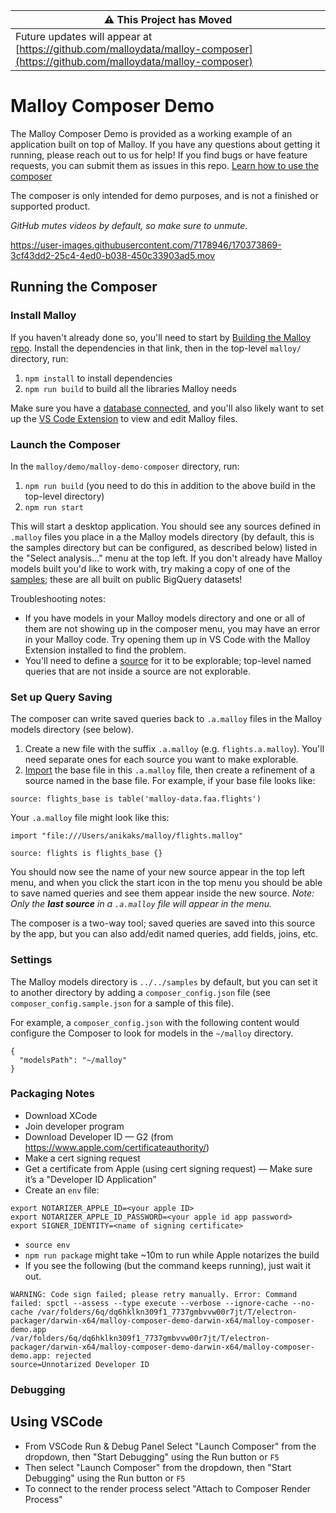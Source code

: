 | :warning: This Project has Moved                                                                                             |
| ---------------------------------------------------------------------------------------------------------------------------- |
| Future updates will appear at [https://github.com/malloydata/malloy-composer](https://github.com/malloydata/malloy-composer) |

# Malloy Composer Demo

The Malloy Composer Demo is provided as a working example of an application built on top of Malloy. If you have any questions about getting it running, please reach out to us for help! If you find bugs or have feature requests, you can submit them as issues in this repo. [Learn how to use the composer](https://docs.google.com/presentation/d/18KUl_rrz2K-hbsiKJYS3rtTcYxZMXKklyPllLmTtIYY/edit#slide=id.g1269816dcbe_0_140)

The composer is only intended for demo purposes, and is not a finished or supported product.

_GitHub mutes videos by default, so make sure to unmute._

https://user-images.githubusercontent.com/7178946/170373869-3cf43dd2-25c4-4ed0-b038-450c33903ad5.mov

## Running the Composer

### Install Malloy

If you haven't already done so, you'll need to start by [Building the Malloy repo](https://github.com/malloydata/malloy/blob/main/developing.md). Install the dependencies in that link, then in the top-level `malloy/` directory, run:

1. `npm install` to install dependencies
2. `npm run build` to build all the libraries Malloy needs

Make sure you have a [database connected](https://docs.malloydata.dev/documentation/connection_instructions.html), and you'll also likely want to set up the [VS Code Extension](https://github.com/malloydata/malloy#installing-the-extension) to view and edit Malloy files.

### Launch the Composer

In the `malloy/demo/malloy-demo-composer` directory, run:

1. `npm run build` (you need to do this in addition to the above build in the top-level directory)
2. `npm run start`

This will start a desktop application. You should see any sources defined in `.malloy` files you place in a the Malloy models directory (by default, this is the samples directory but can be configured, as described below) listed in the "Select analysis..." menu at the top left. If you don't already have Malloy models built you'd like to work with, try making a copy of one of the [samples](https://github.com/malloydata/malloy/tree/main/samples); these are all built on public BigQuery datasets!

Troubleshooting notes:

- If you have models in your Malloy models directory and one or all of them are not showing up in the composer menu, you may have an error in your Malloy code. Try opening them up in VS Code with the Malloy Extension installed to find the problem.
- You'll need to define a [source](https://docs.malloydata.dev/documentation/language/source.html) for it to be explorable; top-level named queries that are not inside a source are not explorable.

### Set up Query Saving

The composer can write saved queries back to `.a.malloy` files in the Malloy models directory (see below).

1. Create a new file with the suffix `.a.malloy` (e.g. `flights.a.malloy`). You'll need separate ones for each source you want to make explorable.
2. [Import](https://docs.malloydata.dev/documentation/language/imports.html) the base file in this `.a.malloy` file, then create a refinement of a source named in the base file. For example, if your base file looks like:

```malloy
source: flights_base is table('malloy-data.faa.flights')
```

Your `.a.malloy` file might look like this:

```
import "file:///Users/anikaks/malloy/flights.malloy"

source: flights is flights_base {}
```

You should now see the name of your new source appear in the top left menu, and when you click the start icon in the top menu you should be able to save named queries and see them appear inside the new source. _Note: Only the **last source** in a `.a.malloy` file will appear in the menu._

The composer is a two-way tool; saved queries are saved into this source by the app, but you can also add/edit named queries, add fields, joins, etc.

### Settings

The Malloy models directory is `../../samples` by default, but you can set it to another directory by adding a `composer_config.json` file (see `composer_config.sample.json` for a sample of this file).

For example, a `composer_config.json` with the following content would configure the Composer to look for models in the `~/malloy` directory.

```
{
  "modelsPath": "~/malloy"
}
```

### Packaging Notes

- Download XCode
- Join developer program
- Download Developer ID — G2 (from https://www.apple.com/certificateauthority/)
- Make a cert signing request
- Get a certificate from Apple (using cert signing request) — Make sure it’s a "Developer ID Application”
- Create an `env` file:

```
export NOTARIZER_APPLE_ID=<your apple ID>
export NOTARIZER_APPLE_ID_PASSWORD=<your apple id app password>
export SIGNER_IDENTITY=<name of signing certificate>
```

- `source env`
- `npm run package` might take ~10m to run while Apple notarizes the build
- If you see the following (but the command keeps running), just wait it out.

```
WARNING: Code sign failed; please retry manually. Error: Command failed: spctl --assess --type execute --verbose --ignore-cache --no-cache /var/folders/6q/dq6hklkn309f1_7737gmbvvw00r7jt/T/electron-packager/darwin-x64/malloy-composer-demo-darwin-x64/malloy-composer-demo.app
/var/folders/6q/dq6hklkn309f1_7737gmbvvw00r7jt/T/electron-packager/darwin-x64/malloy-composer-demo-darwin-x64/malloy-composer-demo.app: rejected
source=Unnotarized Developer ID
```

### Debugging

## Using VSCode

- From VSCode Run & Debug Panel Select "Launch Composer" from the dropdown, then "Start Debugging" using the Run button or `F5`
- Then select "Launch Composer" from the dropdown, then "Start Debugging" using the Run button or `F5`
- To connect to the render process select "Attach to Composer Render Process"
